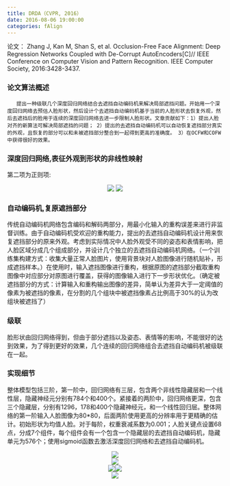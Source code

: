 ```yaml
---
title: DRDA（CVPR, 2016）
date: 2016-08-06 19:00:00
categories: fAlign
---
```


<script type="text/javascript" src="http://cdn.mathjax.org/mathjax/latest/MathJax.js?config=default"></script>

论文： Zhang J, Kan M, Shan S, et al. Occlusion-Free Face Alignment: Deep Regression Networks Coupled with De-Corrupt AutoEncoders[C]// IEEE Conference on Computer Vision and Pattern Recognition. IEEE Computer Society, 2016:3428-3437.

### 论文算法概述

       提出一种级联几个深度回归网络结合去遮挡自动编码机来解决局部遮挡问题。开始用一个深度回归网络去预估人脸形状，然后设计个去遮挡自动编码机基于当前的人脸形状去恢复外观，然后去遮挡后的脸用于连续的深度回归网络去进一步限制人脸形状。文章贡献如下：1）提出人脸对齐的新算法可解决局部遮挡的问题； 2）提出的去遮挡自动编码机可以自动恢复遮挡部分真实的外观，且恢复的部分可以和未被遮挡部分整合到一起得到更高的准确度。 3）在OCFW和COFW中获得很好的效果。

### 深度回归网络,表征外观到形状的非线性映射

   第二项为正则项:

<center><img src="{{ site.baseurl }}/images/pdAlign/drda1.png"> <img src="{{ site.baseurl }}/images/pdAlign/drda2.png"></center>

### 自动编码机,复原遮挡部分

   传统自动编码机网络包含编码和解码两部分，用最小化输入的重构误差来进行非监督训练。由于自动编码机受欢迎的重构能力，提出的去遮挡自动编码机设计用来恢复遮挡部分的原来外观。考虑到实际情况中人脸外观受不同的姿态和表情影响，把人脸区域分成几个组成部分，并设计几个独立的去遮挡自动编码机网络。（一个训练集构建方式：收集大量正常人脸图片，使用背景块对人脸图像进行随机贴补，形成遮挡样本。）在使用时，输入遮挡图像进行重构，根据原图的遮挡部分截取重构图像中对应部分对原图进行覆盖，获得的图像输入进行下一步形状优化。（确定被遮挡部分的方式：计算输入和重构输出图像的差异，简单认为差异大于一定阈值的像素为被遮挡的像素，在分割的几个组块中被遮挡像素占比例高于30%的认为改组块被遮挡了）

### 级联

   脸形状由回归网络得到，但由于部分遮挡以及姿态、表情等的影响，不能很好的达到效果，为了得到更好的效果，几个连续的回归网络组合去遮挡自动编码机被级联在一起。

### 实现细节

   整体模型包括三阶，第一阶中，回归网络有三层，包含两个非线性隐藏层和一个线性层，隐藏神经元分别有784个和400个。紧接着的两阶中，回归网络更深，包含三个隐藏层，分别有1296，178和400个隐藏神经元，和一个线性回归层。整体网络的第一阶输入人脸图像为80*80，后面两阶使用更高的分辨率用于更精确的估计。初始形状为均值人脸。对于每阶，权重衰减系数为0.001；人脸关键点设置68点，分成7个组件，每个组件会有一个包含一个隐藏层的去遮挡自动编码机，隐藏单元为576个；使用sigmoid函数去激活深度回归网络和去遮挡自动编码机。
   
<center><img src="{{ site.baseurl }}/images/pdAlign/drda3.png"></center>

<center><img src="{{ site.baseurl }}/images/pdAlign/drda4.png"></center>

<center><img src="{{ site.baseurl }}/images/pdAlign/drda5.png"><img src="{{ site.baseurl }}/images/pdAlign/drda6.png"></center>

<center><img src="{{ site.baseurl }}/images/pdAlign/drda7.png"></center>
